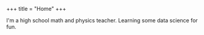 +++
title = "Home"
+++

I'm a high school math and physics teacher.  Learning some data science for fun.
